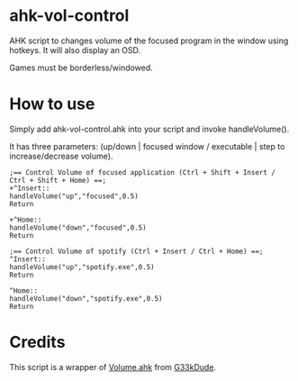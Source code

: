 # ahk-vol-control
AHK script to changes volume of the focused program in the window using hotkeys. It will also display an OSD.

Games must be borderless/windowed.

# How to use
Simply add ahk-vol-control.ahk into your script and invoke handleVolume().

It has three parameters: (up/down | focused window / executable | step to increase/decrease volume).

```
;== Control Volume of focused application (Ctrl + Shift + Insert / Ctrl + Shift + Home) ==;
+^Insert::
handleVolume("up","focused",0.5)
Return

+^Home::
handleVolume("down","focused",0.5)
Return

;== Control Volume of spotify (Ctrl + Insert / Ctrl + Home) ==;
^Insert::
handleVolume("up","spotify.exe",0.5)
Return

^Home::
handleVolume("down","spotify.exe",0.5)
Return 
```
# Credits
This script is a wrapper of [Volume.ahk]([https://gist.github.com/G33kDude/5b7ba418e685e52c3e6507e5c6972959](https://old.reddit.com/r/AutoHotkey/comments/87colk/controlling_volume_of_specific_applications/dx2r5vb/)) from [G33kDude](https://github.com/G33kDude).
